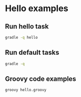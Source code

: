 # Hello examples

## Run hello task
```bash
gradle -q hello
```

## Run default tasks
```bash
gradle -q
```

## Groovy code examples
```bash
groovy hello.groovy
```